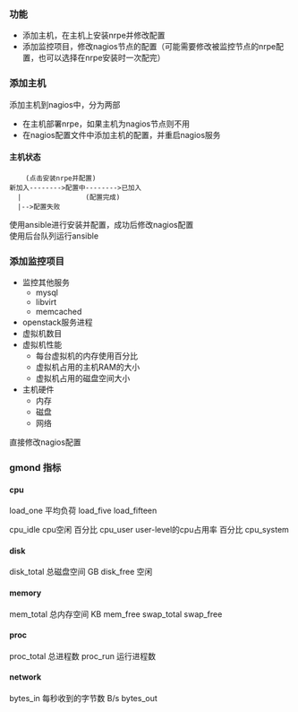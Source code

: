 ### 功能
- 添加主机，在主机上安装nrpe并修改配置
- 添加监控项目，修改nagios节点的配置（可能需要修改被监控节点的nrpe配置，也可以选择在nrpe安装时一次配完）


### 添加主机
添加主机到nagios中，分为两部
- 在主机部署nrpe，如果主机为nagios节点则不用
- 在nagios配置文件中添加主机的配置，并重启nagios服务

#### 主机状态
```
    (点击安装nrpe并配置)
新加入-------->配置中-------->已加入
  |                (配置完成)
  |-->配置失败
```
使用ansible进行安装并配置，成功后修改nagios配置  
使用后台队列运行ansible


### 添加监控项目
- 监控其他服务
    - mysql
    - libvirt
    - memcached
- openstack服务进程
- 虚拟机数目
- 虚拟机性能
    - 每台虚拟机的内存使用百分比
    - 虚拟机占用的主机RAM的大小
    - 虚拟机占用的磁盘空间大小
- 主机硬件
    - 内存
    - 磁盘
    - 网络

直接修改nagios配置

### gmond 指标
#### cpu
load_one  平均负荷
load_five
load_fifteen

cpu_idle cpu空闲 百分比
cpu_user user-level的cpu占用率 百分比
cpu_system

#### disk
disk_total 总磁盘空间 GB
disk_free 空闲

#### memory
mem_total 总内存空间 KB
mem_free
swap_total
swap_free

#### proc
proc_total 总进程数
proc_run 运行进程数

#### network
bytes_in 每秒收到的字节数 B/s
bytes_out

